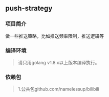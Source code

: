 ## push-strategy

### 项目简介
做一些推送策略，比如推送频率限制，推送逻辑等

### 编译环境
> 请只用golang v1.8.x以上版本编译执行。  

### 依赖包
> 1.公共包github.com/namelessup/bilibili   
